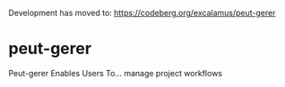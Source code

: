 Development has moved to: https://codeberg.org/excalamus/peut-gerer

# peut-gerer
Peut-gerer Enables Users To... manage project workflows
